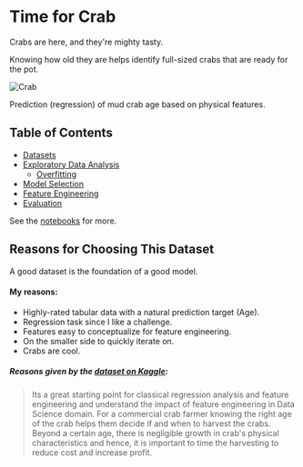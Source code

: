 # Time for Crab

Crabs are here, and they're mighty tasty.

Knowing how old they are helps identify full-sized crabs that are ready for the pot.
 
![Crab](https://storage.googleapis.com/kaggle-datasets-images/1734027/2834512/a0e345e63b3e426ddb489d07cc0090cd/dataset-cover.jpg?t=2021-11-21-06-55-37)

Prediction (regression) of mud crab age based on physical features.

## Table of Contents

- [Datasets](datasets/README.md)
- [Exploratory Data Analysis](0-eda/README.md)
    - [Overfitting](0-eda/overfit.ipynb)
- [Model Selection](1-models/README.md)
- [Feature Engineering](2-features/README.md)
- [Evaluation](3-evaluation/README.md)

See the [notebooks](Hester-CS5300-Time-for-Crab.ipynb) for more.

## Reasons for Choosing This Dataset

A good dataset is the foundation of a good model.

#### My reasons:

- Highly-rated tabular data with a natural prediction target (Age).
- Regression task since I like a challenge.
- Features easy to conceptualize for feature engineering.
- On the smaller side to quickly iterate on.
- Crabs are cool.

##### Reasons given by the [dataset on Kaggle](https://www.kaggle.com/datasets/sidhus/crab-age-prediction):

> Its a great starting point for classical regression analysis and feature engineering and understand the impact of feature engineering in Data Science domain.
> For a commercial crab farmer knowing the right age of the crab helps them decide if and when to harvest the crabs. Beyond a certain age, there is negligible growth in crab's physical characteristics and hence, it is important to time the harvesting to reduce cost and increase profit.
